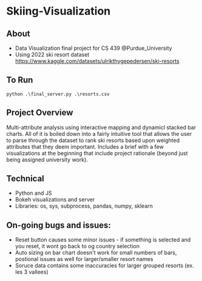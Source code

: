 # Skiing-Visualization
## About
- Data Visualization final project for CS 439 @Purdue_University
- Using 2022 ski resort dataset https://www.kaggle.com/datasets/ulrikthygepedersen/ski-resorts
## To Run
`python .\final_server.py .\resorts.csv`
## Project Overview
Multi-attribute analysis using interactive mapping and dynamicl stacked bar charts. All of it is boiled down into a fairly intuitive tool that allows the user to parse through the dataset to rank ski resorts based upon weighted attributes that they deem important. Includes a brief with a few visualizations at the beginning that include project rationale (beyond just being assigned university work).
## Technical
- Python and JS
- Bokeh visualizations and server
- Libraries: os, sys, subprocess, pandas, numpy, sklearn
## On-going bugs and issues:
- Reset button causes some minor issues - if something is selected and you reset, it wont go back to og country selection
- Auto sizing on bar chart doesn't work for small numbers of bars, postional issues as well for larger/smaller resort names
- Soruce data contains some inaccuracies for larger grouped resorts (ex. les 3 vallees)
